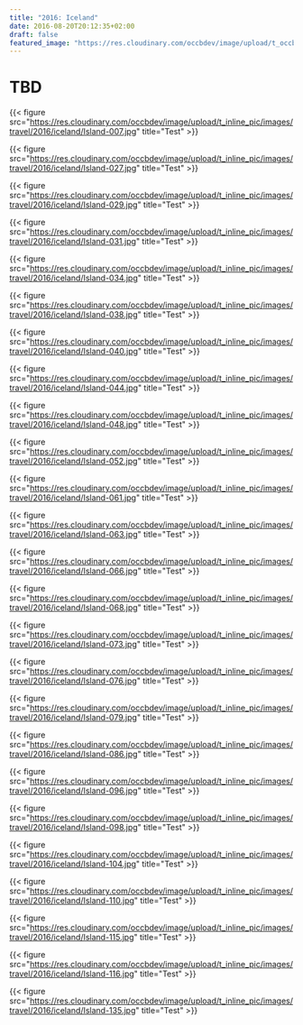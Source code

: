 ```yaml
---
title: "2016: Iceland"
date: 2016-08-20T20:12:35+02:00
draft: false
featured_image: "https://res.cloudinary.com/occbdev/image/upload/t_occbdev_gallery_teaser/images/travel/2016/iceland/Island-116.jpg"
---
```


# TBD

{{< figure src="https://res.cloudinary.com/occbdev/image/upload/t_inline_pic/images/travel/2016/iceland/Island-007.jpg" title="Test" >}}

{{< figure src="https://res.cloudinary.com/occbdev/image/upload/t_inline_pic/images/travel/2016/iceland/Island-027.jpg" title="Test" >}}

{{< figure src="https://res.cloudinary.com/occbdev/image/upload/t_inline_pic/images/travel/2016/iceland/Island-029.jpg" title="Test" >}}

{{< figure src="https://res.cloudinary.com/occbdev/image/upload/t_inline_pic/images/travel/2016/iceland/Island-031.jpg" title="Test" >}}

{{< figure src="https://res.cloudinary.com/occbdev/image/upload/t_inline_pic/images/travel/2016/iceland/Island-034.jpg" title="Test" >}}

{{< figure src="https://res.cloudinary.com/occbdev/image/upload/t_inline_pic/images/travel/2016/iceland/Island-038.jpg" title="Test" >}}

{{< figure src="https://res.cloudinary.com/occbdev/image/upload/t_inline_pic/images/travel/2016/iceland/Island-040.jpg" title="Test" >}}

{{< figure src="https://res.cloudinary.com/occbdev/image/upload/t_inline_pic/images/travel/2016/iceland/Island-044.jpg" title="Test" >}}

{{< figure src="https://res.cloudinary.com/occbdev/image/upload/t_inline_pic/images/travel/2016/iceland/Island-048.jpg" title="Test" >}}

{{< figure src="https://res.cloudinary.com/occbdev/image/upload/t_inline_pic/images/travel/2016/iceland/Island-052.jpg" title="Test" >}}

{{< figure src="https://res.cloudinary.com/occbdev/image/upload/t_inline_pic/images/travel/2016/iceland/Island-061.jpg" title="Test" >}}

{{< figure src="https://res.cloudinary.com/occbdev/image/upload/t_inline_pic/images/travel/2016/iceland/Island-063.jpg" title="Test" >}}

{{< figure src="https://res.cloudinary.com/occbdev/image/upload/t_inline_pic/images/travel/2016/iceland/Island-066.jpg" title="Test" >}}

{{< figure src="https://res.cloudinary.com/occbdev/image/upload/t_inline_pic/images/travel/2016/iceland/Island-068.jpg" title="Test" >}}

{{< figure src="https://res.cloudinary.com/occbdev/image/upload/t_inline_pic/images/travel/2016/iceland/Island-073.jpg" title="Test" >}}

{{< figure src="https://res.cloudinary.com/occbdev/image/upload/t_inline_pic/images/travel/2016/iceland/Island-076.jpg" title="Test" >}}

{{< figure src="https://res.cloudinary.com/occbdev/image/upload/t_inline_pic/images/travel/2016/iceland/Island-079.jpg" title="Test" >}}

{{< figure src="https://res.cloudinary.com/occbdev/image/upload/t_inline_pic/images/travel/2016/iceland/Island-086.jpg" title="Test" >}}

{{< figure src="https://res.cloudinary.com/occbdev/image/upload/t_inline_pic/images/travel/2016/iceland/Island-096.jpg" title="Test" >}}

{{< figure src="https://res.cloudinary.com/occbdev/image/upload/t_inline_pic/images/travel/2016/iceland/Island-098.jpg" title="Test" >}}

{{< figure src="https://res.cloudinary.com/occbdev/image/upload/t_inline_pic/images/travel/2016/iceland/Island-104.jpg" title="Test" >}}

{{< figure src="https://res.cloudinary.com/occbdev/image/upload/t_inline_pic/images/travel/2016/iceland/Island-110.jpg" title="Test" >}}

{{< figure src="https://res.cloudinary.com/occbdev/image/upload/t_inline_pic/images/travel/2016/iceland/Island-115.jpg" title="Test" >}}

{{< figure src="https://res.cloudinary.com/occbdev/image/upload/t_inline_pic/images/travel/2016/iceland/Island-116.jpg" title="Test" >}}

{{< figure src="https://res.cloudinary.com/occbdev/image/upload/t_inline_pic/images/travel/2016/iceland/Island-135.jpg" title="Test" >}}